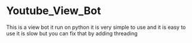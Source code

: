 # Youtube_View_Bot
This is a view bot it run on python it is very simple to use and it is easy to use it is slow but you can fix that by adding threading

